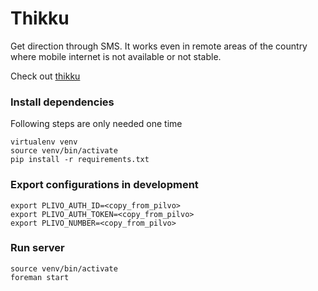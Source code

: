 # Thikku

Get direction through SMS. It works even in remote areas of the country
where mobile internet is not available or not stable.

Check out [thikku](http://thikku.herokuapp.com/)

### Install dependencies

Following steps are only needed one time

    virtualenv venv
    source venv/bin/activate
    pip install -r requirements.txt

### Export configurations in development

    export PLIVO_AUTH_ID=<copy_from_pilvo>
    export PLIVO_AUTH_TOKEN=<copy_from_pilvo>
    export PLIVO_NUMBER=<copy_from_pilvo>

### Run server

    source venv/bin/activate
    foreman start
